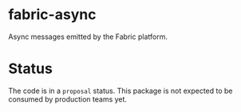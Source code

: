 # fabric-async
Async messages emitted by the Fabric platform.

# Status
The code is in a `proposal` status.
This package is not expected to be consumed by production teams yet.
